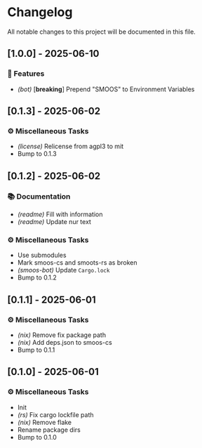 # Changelog

All notable changes to this project will be documented in this file.

## [1.0.0] - 2025-06-10

### 🚀 Features

- *(bot)* [**breaking**] Prepend "SMOOS" to Environment Variables

## [0.1.3] - 2025-06-02

### ⚙️ Miscellaneous Tasks

- *(license)* Relicense from agpl3 to mit
- Bump to 0.1.3

## [0.1.2] - 2025-06-02

### 📚 Documentation

- *(readme)* Fill with information
- *(readme)* Update nur text

### ⚙️ Miscellaneous Tasks

- Use submodules
- Mark smoos-cs and smoots-rs as broken
- *(smoos-bot)* Update `Cargo.lock`
- Bump to 0.1.2

## [0.1.1] - 2025-06-01

### ⚙️ Miscellaneous Tasks

- *(nix)* Remove fix package path
- *(nix)* Add deps.json to smoos-cs
- Bump to 0.1.1

## [0.1.0] - 2025-06-01

### ⚙️ Miscellaneous Tasks

- Init
- *(rs)* Fix cargo lockfile path
- *(nix)* Remove flake
- Rename package dirs
- Bump to 0.1.0

<!-- generated by git-cliff -->
